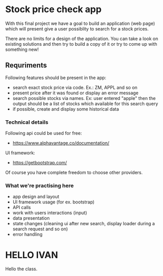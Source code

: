 # Stock price check app

With this final project we have a goal to build an application (web page) which will present give a user possiblity to search for a stock prices.

There are no limits for a design of the application. You can take a look on existing solutions and then try to build a copy of it or try to come up with something new!

## Requriments

Following features should be present in the app:

- search exact stock price via code. Ex.: ZM, APPL and so on
- present price after it was found or display an error message
- search possible stocks via names.
  Ex: user entered "apple" then the output should be a list of stocks which available for this search query
- if possible, create and display some historical data

### Technical details

Following api could be used for free:

- https://www.alphavantage.co/documentation/

UI framework:

- https://getbootstrap.com/

Of course you have complete freedom to choose other providers.

### What we're practising here

- app design and layout
- UI framework usage (for ex. bootstrap)
- API calls
- work with users interactions (input)
- data presentation
- state changes (cleaning ui after new search, display loader during a search request and so on)
- error handling

# HELLO IVAN

Hello the class.
